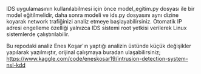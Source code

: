 IDS uygulamasının kullanılabilmesi için önce model_egitim.py dosyası ile bir model eğitilmelidir, daha sonra modeli ve ids.py dosyasını aynı dizine koyarak network trafiğinizi analiz etmeye başlayabilirsiniz. Otomatik IP adresi engelleme özelliği yalnızca IDS sistemi root yetkisi verilerek Linux sistemlerde çalıştırılabilir.

Bu repodaki analiz Enes Koşar'ın yaptığı analizin üstünde küçük değişikler yapılarak yazılmıştır, orijinal çalışmaya buradan ulaşabilirsiniz; https://www.kaggle.com/code/eneskosar19/intrusion-detection-system-nsl-kdd
